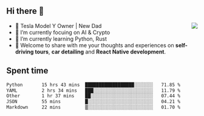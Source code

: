 ## Hi there 👋
<img align="right" src="https://github-readme-stats.vercel.app/api?username=ljunb&show_icons=true&icon_color=CE1D2D&text_color=718096&bg_color=00000000&hide_title=true&hide_border=true" />

- 🚗 Tesla Model Y Owner | New Dad
- 🔭 I’m currently focuing on AI & Crypto
- 🌱 I’m currently learning Python, Rust
- 💬 Welcome to share with me your thoughts and experiences on **self-driving tours**, **car detailing** and **React Native development**.




## Spent time
<!--START_SECTION:waka-->

```txt
Python       15 hrs 43 mins  ██████████████████░░░░░░░   71.85 %
YAML         2 hrs 34 mins   ███░░░░░░░░░░░░░░░░░░░░░░   11.79 %
Other        1 hr 37 mins    ██░░░░░░░░░░░░░░░░░░░░░░░   07.44 %
JSON         55 mins         █░░░░░░░░░░░░░░░░░░░░░░░░   04.21 %
Markdown     22 mins         ▒░░░░░░░░░░░░░░░░░░░░░░░░   01.70 %
```

<!--END_SECTION:waka-->

